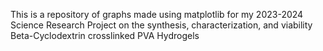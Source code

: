 This is a repository of graphs made using matplotlib for my 2023-2024 Science Research Project on the synthesis, characterization, and viability Beta-Cyclodextrin crosslinked PVA Hydrogels
